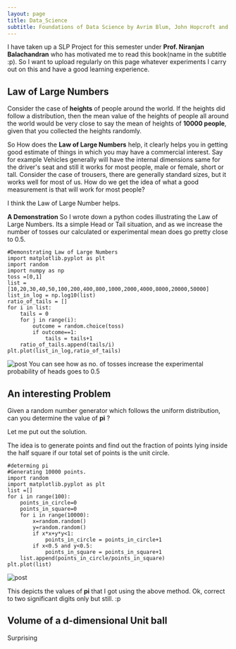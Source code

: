 ```yaml
---
layout: page
title: Data_Science
subtitle: Foundations of Data Science by Avrim Blum, John Hopcroft and Ravindra Kannan
---
```

I have taken up a SLP Project for this semester under **Prof. Niranjan Balachandran** who has motivated me to read this book(name in the subtitle :p).
So I want to upload regularly on this page whatever experiments I carry out on this and have a good learning experience.

## Law of Large Numbers 
Consider the case of **heights** of people around the world. If the heights did follow a distribution, then the mean value of the heights of people all around the world would be very close to say the mean of heights of **10000 people**, given that you collected the heights randomly.

So How does the **Law of Large Numbers** help, it clearly helps you in getting good estimate of things in which you may have a commercial interest. Say for example Vehicles generally will have the internal dimensions same for the driver's seat and still it works for most people, male or female, short or tall. Consider the case of trousers, there are generally standard sizes, but it works well for most of us. How do we get the idea of what a good measurement is that will work for most people?

I think the Law of Large Number helps. 

**A Demonstration**
So I wrote down a python codes illustrating the Law of Large Numbers. Its a simple Head or Tail situation, and as we increase the number of tosses our calculated or experimental mean does go pretty close to 0.5.

~~~
#Demonstrating Law of Large Numbers
import matplotlib.pyplot as plt
import random
import numpy as np
toss =[0,1]
list = [10,20,30,40,50,100,200,400,800,1000,2000,4000,8000,20000,50000]
list_in_log = np.log10(list)
ratio_of_tails = []
for i in list:
    tails = 0
    for j in range(i):
        outcome = random.choice(toss)
        if outcome==1:
            tails = tails+1
    ratio_of_tails.append(tails/i)
plt.plot(list_in_log,ratio_of_tails)

~~~
![post](https://i.imgur.com/38JTygH.png)
You can see how as no. of tosses increase the experimental probability of heads goes to 0.5

## An interesting Problem
Given a random number generator which follows the uniform distribution, can you determine the value of **pi** ?

Let me put out the solution.

The idea is to generate points and find out the fraction of points lying inside the half square if our total set of points is the unit circle.<br>

~~~
#determing pi
#Generating 10000 points.
import random
import matplotlib.pyplot as plt
list =[]
for i in range(100):
    points_in_circle=0
    points_in_square=0
    for i in range(10000):
        x=random.random()
        y=random.random()
        if x*x+y*y<1:
            points_in_circle = points_in_circle+1
        if x<0.5 and y<0.5:
            points_in_square = points_in_square+1
    list.append(points_in_circle/points_in_square)
plt.plot(list)
~~~
![post](https://i.imgur.com/bUR8FFe.png)

This depicts the values of **pi** that I got using the above method. Ok, correct to two significant digits only but still. :p

## Volume of a d-dimensional Unit ball

Surprising




